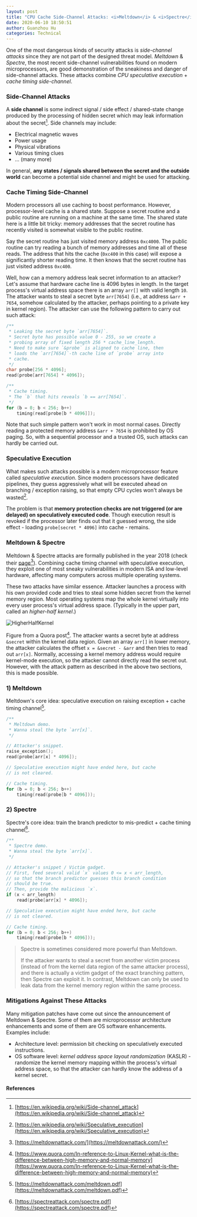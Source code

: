 ```yaml
---
layout: post
title: "CPU Cache Side-Channel Attacks: <i>Meltdown</i> & <i>Spectre</i>"
date: 2020-06-10 18:50:51
author: Guanzhou Hu
categories: Technical
---
```


One of the most dangerous kinds of security attacks is *side-channel attacks* since they are not part of the designed threat model. *Meltdown* & *Spectre*, the most recent side-channel vulnerabilities found on modern microprocessors, are good demonstration of the sneakiness and danger of side-channel attacks. These attacks combine *CPU speculative execution* + *cache timing side-channel*.

### Side-Channel Attacks

A **side channel** is some indirect signal / side effect / shared-state change produced by the processing of hidden secret which may leak information about the secret[^1]. Side channels may include:

- Electrical magnetic waves
- Power usage
- Physical vibrations
- Various timing clues
- ... (many more)

In general, **any states / signals shared between the secret and the outside world** can become a potential side channel and might be used for attacking.

### Cache Timing Side-Channel

Modern processors all use caching to boost performance. However, processor-level cache is a shared state. Suppose a secret routine and a public routine are running on a machine at the same time. The shared state here is a little bit tricky: memory addresses that the secret routine has recently visited is somewhat visible to the public routine.

Say the secret routine has just visited memory address `0xc4000`. The public routine can try reading a bunch of memory addresses and time all of these reads. The address that hits the cache (`0xc400` in this case) will expose a significantly shorter reading time. It then knows that the secret routine has just visited address `0xc400`.

Well, how can a memory address leak secret information to an attacker? Let's assume that hardware cache line is 4096 bytes in length. In the target process's virtual address space there is an array `arr[]` with valid length `10`. The attacker wants to steal a secret byte `arr[7654]` (i.e., at address `&arr + 7654`, somehow calculated by the attacker, perhaps pointing to a private key in kernel region). The attacker can use the following pattern to carry out such attack:

```c
/**
 * Leaking the secret byte `arr[7654]`.
 * Secret byte has possible value 0 - 255, so we create a
 * probing array of fixed length 256 * cache_line_length.
 * Need to make sure `&probe` is aligned to cache line, then
 * loads the `arr[7654]`-th cache line of `probe` array into
 * cache.
 */
char probe[256 * 4096];
read(probe[arr[7654] * 4096]);

/**
 * Cache timing.
 * The `b` that hits reveals `b == arr[7654]`.
 */
for (b = 0; b < 256; b++)
    timing(read[probe[b * 4096]]);
```

Note that such simple pattern won't work in most normal cases. Directly reading a protected memory address `&arr + 7654` is prohibited by OS paging. So, with a sequential processor and a trusted OS, such attacks can hardly be carried out.

### Speculative Execution

What makes such attacks possible is a modern microprocessor feature called *speculative execution*. Since modern processors have dedicated pipelines, they guess aggressively what will be executed ahead on branching / exception raising, so that empty CPU cycles won't always be wasted[^2].

The problem is that **memory protection checks are not triggered (or are delayed) on speculatively executed code**. Though execution result is revoked if the processor later finds out that it guessed wrong, the side effect - loading `probe[secret * 4096]` into cache - remains.

### Meltdown & Spectre

Meltdown & Spectre attacks are formally published in the year 2018 (check their [page](https://meltdownattack.com/)[^3]). Combining cache timing channel with speculative execution, they exploit one of most sneaky vulnerabilities in modern ISA and low-level hardware, affecting many computers across multiple operating systems.

These two attacks have similar essence. Attacker launches a process with his own provided code and tries to steal some hidden secret from the kernel memory region. Most operating systems map the whole kernel virtually into every user process's virtual address space. (Typically in the upper part, called an *higher-half kernel*.)

![HigherHalfKernel](/assets/img/kernel-memory-mapping.png)

Figure from a Quora post[^4]. The attacker wants a secret byte at address `&secret` within the kernel data region. Given an array `arr[]` in lower memory, the attacker calculates the offset `x = &secret - &arr` and then tries to read out `arr[x]`. Normally, accessing a kernel memory address would require kernel-mode execution, so the attacker cannot directly read the secret out. However, with the attack pattern as described in the above two sections, this is made possible.

### 1) Meltdown

Meltdown's core idea: speculative execution on raising exception + cache timing channel[^5].

```c
/**
 * Meltdown demo.
 * Wanna steal the byte `arr[x]`.
 */

// Attacker's snippet.
raise_exception();
read(probe[arr[x] * 4096]);

// Speculative execution might have ended here, but cache
// is not cleared.

// Cache timing.
for (b = 0; b < 256; b++)
    timing(read(probe[b * 4096]));
```

### 2) Spectre

Spectre's core idea: train the branch predictor to mis-predict + cache timing channel[^6].

```c
/**
 * Spectre demo.
 * Wanna steal the byte `arr[x]`.
 */

// Attacker's snippet / Victim gadget.
// First, feed several valid `x` values 0 <= x < arr_length,
// so that the branch predictor guesses this branch condition
// should be true.
// Then, provide the malicious `x`.
if (x < arr_length)
    read(probe[arr[x] * 4096]);

// Speculative execution might have ended here, but cache
// is not cleared.

// Cache timing.
for (b = 0; b < 256; b++)
    timing(read(probe[b * 4096]));
```

> Spectre is sometimes considered more powerful than Meltdown.
> 
> If the attacker wants to steal a secret from another victim process (instead of from the kernel data region of the same attacker process), and there is actually a victim gadget of the exact branching pattern, then Spectre can exploit it. In contrast, Meltdown can only be used to leak data from the kernel memory region within the same process.

### Mitigations Against These Attacks

Many mitigation patches have come out since the announcement of Meltdown & Spectre. Some of them are microprocessor architecture enhancements and some of them are OS software enhancements. Examples include:

- Architecture level: permission bit checking on speculatively executed instructions.
- OS software level: *kernel address space layout randomization* (KASLR) - randomize the kernel memory mapping within the process's virtual address space, so that the attacker can hardly know the address of a kernel secret.

#### References

[^1]: [https://en.wikipedia.org/wiki/Side-channel_attack](https://en.wikipedia.org/wiki/Side-channel_attack)
[^2]: [https://en.wikipedia.org/wiki/Speculative_execution](https://en.wikipedia.org/wiki/Speculative_execution)
[^3]: [https://meltdownattack.com/](https://meltdownattack.com/)
[^4]: [https://www.quora.com/In-reference-to-Linux-Kernel-what-is-the-difference-between-high-memory-and-normal-memory](https://www.quora.com/In-reference-to-Linux-Kernel-what-is-the-difference-between-high-memory-and-normal-memory)
[^5]: [https://meltdownattack.com/meltdown.pdf](https://meltdownattack.com/meltdown.pdf)
[^6]: [https://spectreattack.com/spectre.pdf](https://spectreattack.com/spectre.pdf)
